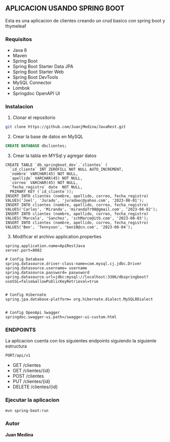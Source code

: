 ## APLICACION USANDO SPRING BOOT
Esta es una aplicacion de clientes creando un crud basico con spring boot y thymeleaf
### Requisitos
- Java 8
- Maven
- Spring Boot
- Spring Boot Starter Data JPA
- Spring Boot Starter Web
- Spring Boot DevTools
- MySQL Connector
- Lombok
- Springdoc OpenAPI UI

### Instalacion
1. Clonar el repositorio
```bash
git clone https://github.com/JuanjMedina/JavaRest.git 
```


2. Crear la base de datos en MySQL

```sql
CREATE DATABASE dbclientes;
```

3. Crear la tabla en MYSql y agregar datos
```mysql
CREATE TABLE `db_springboot_dev`.`clientes` (
  `id_cliente` INT ZEROFILL NOT NULL AUTO_INCREMENT,
  `nombre` VARCHAR(45) NOT NULL,
  `apellido` VARCHAR(45) NOT NULL,
  `correo` VARCHAR(45) NOT NULL,
  `fecha_registro` date  NOT NULL,
  PRIMARY KEY (`id_cliente`));
INSERT INTO clientes (nombre, apellido, correo, fecha_registro) VALUES('Joel', 'Jurado', 'juradoec@yahoo.com', '2023-08-01');
INSERT INTO clientes (nombre, apellido, correo, fecha_registro) VALUES('Carlos', 'Miranda', 'mirandaTr98@gmail.com', '2023-08-02');
INSERT INTO clientes (nombre, apellido, correo, fecha_registro) VALUES('Marcela', 'Sanchez', 'schMarce@itb.com', '2023-08-03');
INSERT INTO clientes (nombre, apellido, correo, fecha_registro) VALUES('Ben', 'Tennyson', 'ben10@cn.com', '2023-08-04');
```

3. Modificar el archivo application.properties
```properties
spring.application.name=ApiRestJava
server.port=8082

# Config Database
spring.datasource.driver-class-name=com.mysql.cj.jdbc.Driver
spring.datasource.username= username
spring.datasource.password= paswsword
spring.datasource.url=jdbc:mysql://localhost:3306/dbspringboot?useSSL=false&allowPublicKeyRetrieval=true


# Config Hibernate
spring.jpa.database-platform= org.hibernate.dialect.MySQL8Dialect


# Config OpenApi Swagger
springdoc.swagger-ui.path=/swagger-ui-custom.html
```


### ENDPOINTS
La aplicacion cuenta con los siguientes endpoints siguiendo la siguiente estructura


```sh
PORT/api/v1
```

- GET /clientes
- GET /clientes/{id}
- POST /clientes
- PUT /clientes/{id}
- DELETE /clientes/{id}

### Ejecutar la aplicacion
```bash
mvn spring-boot:run
```

### Autor
**Juan Medina**
